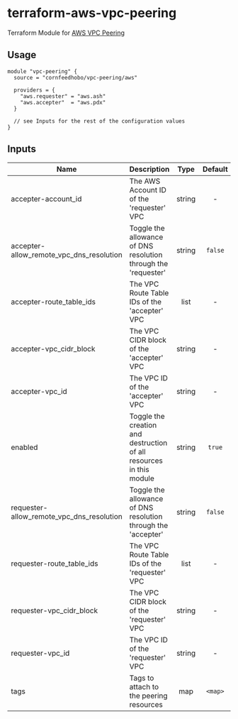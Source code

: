 # terraform-aws-vpc-peering

Terraform Module for [AWS VPC Peering](https://docs.aws.amazon.com/vpc/latest/peering/what-is-vpc-peering.html)

## Usage

```hcl-terraform
module "vpc-peering" {
  source = "cornfeedhobo/vpc-peering/aws"

  providers = {
    "aws.requester" = "aws.ash"
    "aws.accepter"  = "aws.pdx"
  }

  // see Inputs for the rest of the configuration values
}
```


## Inputs

| Name | Description | Type | Default | Required |
|------|-------------|:----:|:-----:|:-----:|
| accepter-account_id | The AWS Account ID of the 'requester' VPC | string | - | yes |
| accepter-allow_remote_vpc_dns_resolution | Toggle the allowance of DNS resolution through the 'requester' | string | `false` | no |
| accepter-route_table_ids | The VPC Route Table IDs of the 'accepter' VPC | list | - | yes |
| accepter-vpc_cidr_block | The VPC CIDR block of the 'accepter' VPC | string | - | yes |
| accepter-vpc_id | The VPC ID of the 'accepter' VPC | string | - | yes |
| enabled | Toggle the creation and destruction of all resources in this module | string | `true` | no |
| requester-allow_remote_vpc_dns_resolution | Toggle the allowance of DNS resolution through the 'accepter' | string | `false` | no |
| requester-route_table_ids | The VPC Route Table IDs of the 'requester' VPC | list | - | yes |
| requester-vpc_cidr_block | The VPC CIDR block of the 'requester' VPC | string | - | yes |
| requester-vpc_id | The VPC ID of the 'requester' VPC | string | - | yes |
| tags | Tags to attach to the peering resources | map | `<map>` | no |
